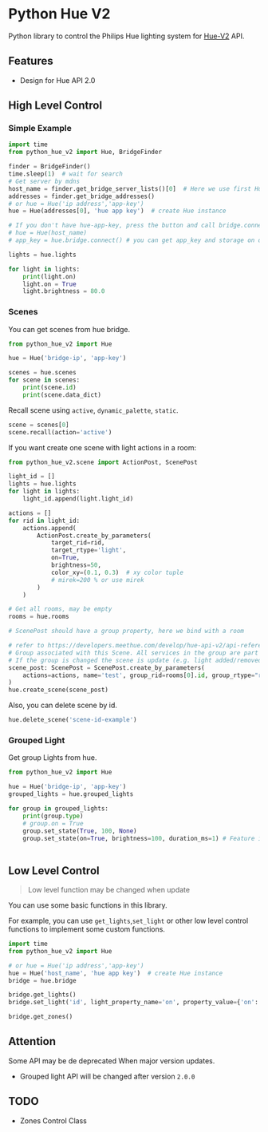 # Python Hue V2

Python library to control the Philips Hue lighting system
for [Hue-V2](https://developers.meethue.com/develop/hue-api-v2/api-reference/) API.

## Features

- Design for Hue API 2.0

## High Level Control

### Simple Example

```python
import time
from python_hue_v2 import Hue, BridgeFinder

finder = BridgeFinder()
time.sleep(1)  # wait for search
# Get server by mdns
host_name = finder.get_bridge_server_lists()[0]  # Here we use first Hue Bridge
addresses = finder.get_bridge_addresses()
# or hue = Hue('ip address','app-key')
hue = Hue(addresses[0], 'hue app key')  # create Hue instance

# If you don't have hue-app-key, press the button and call bridge.connect() (this only needs to be run a single time)
# hue = Hue(host_name)
# app_key = hue.bridge.connect() # you can get app_key and storage on disk

lights = hue.lights

for light in lights:
    print(light.on)
    light.on = True
    light.brightness = 80.0
```

### Scenes

You can get scenes from hue bridge.

```python
from python_hue_v2 import Hue

hue = Hue('bridge-ip', 'app-key')

scenes = hue.scenes
for scene in scenes:
    print(scene.id)
    print(scene.data_dict)
```

Recall scene using `active`, `dynamic_palette`, `static`.

```python
scene = scenes[0]
scene.recall(action='active')
```

If you want create one scene with light actions in a room:

```python
from python_hue_v2.scene import ActionPost, ScenePost

light_id = []
lights = hue.lights
for light in lights:
    light_id.append(light.light_id)

actions = []
for rid in light_id:
    actions.append(
        ActionPost.create_by_parameters(
            target_rid=rid,
            target_rtype='light',
            on=True,
            brightness=50,
            color_xy=(0.1, 0.3)  # xy color tuple
            # mirek=200 % or use mirek
        )
    )

# Get all rooms, may be empty
rooms = hue.rooms

# ScenePost should have a group property, here we bind with a room

# refer to https://developers.meethue.com/develop/hue-api-v2/api-reference/#resource_scene_post
# Group associated with this Scene. All services in the group are part of this scene. 
# If the group is changed the scene is update (e.g. light added/removed)
scene_post: ScenePost = ScenePost.create_by_parameters(
    actions=actions, name='test', group_rid=rooms[0].id, group_rtype="room"
)
hue.create_scene(scene_post)
```

Also, you can delete scene by id.

```python
hue.delete_scene('scene-id-example')
```

### Grouped Light

Get group Lights from hue.

```python
from python_hue_v2 import Hue

hue = Hue('bridge-ip', 'app-key')
grouped_lights = hue.grouped_lights

for group in grouped_lights:
    print(group.type)
    # group.on = True
    group.set_state(True, 100, None) 
    group.set_state(on=True, brightness=100, duration_ms=1) # Feature in version 2.0.1
    
```

## Low Level Control

> Low level function may be changed when update

You can use some basic functions in this library. 

For example, you can use `get_lights`,`set_light` or other low level control functions to implement
some custom functions.

```python
import time
from python_hue_v2 import Hue

# or hue = Hue('ip address','app-key')
hue = Hue('host_name', 'hue app key')  # create Hue instance
bridge = hue.bridge

bridge.get_lights()
bridge.set_light('id', light_property_name='on', property_value={'on': True})

bridge.get_zones()
```

## Attention

Some API may be de deprecated When major version updates.

- Grouped light API will be changed after version `2.0.0`

## TODO

- Zones Control Class
